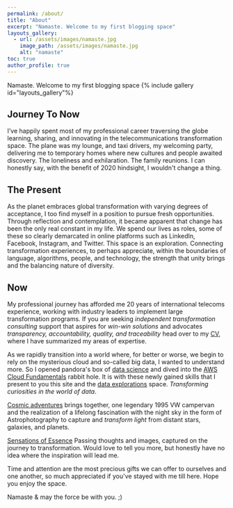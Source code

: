 ```yaml
---
permalink: /about/
title: "About"
excerpt: "Namaste. Welcome to my first blogging space"
layouts_gallery:
  - url: /assets/images/namaste.jpg
    image_path: /assets/images/namaste.jpg
    alt: "namaste"
toc: true
author_profile: true
---
```

Namaste. Welcome to my first blogging space
{% include gallery id="layouts_gallery"%}

##  Journey To Now
I’ve happily spent most of my professional career traversing the globe learning, sharing, and innovating in the telecommunications transformation space. The plane was my lounge,  and taxi drivers, my welcoming party, delivering me to temporary homes where new cultures and people awaited discovery. The loneliness and exhilaration. The family reunions. I can honestly say, with the benefit of 2020 hindsight,  I wouldn't change a thing. 
##  The Present
As the planet embraces global transformation with varying degrees of acceptance, I too find myself in a position to pursue fresh opportunities. Through reflection and contemplation, it became apparent that change has been the only real constant in my life. We spend our lives as roles, some of these so clearly demarcated in online platforms such as LinkedIn, Facebook, Instagram, and Twitter. This space is an exploration. Connecting transformation experiences, to perhaps appreciate, within the boundaries of language, algorithms, people, and technology, the strength that unity brings and the balancing nature of diversity.
##  Now
My professional journey has afforded me 20 years of international telecoms experience, working with industry leaders to implement large transformation programs.  If you are seeking   *independent transformation consulting* support that aspires for *win-win solutions* and advocates *transparency, accountability, quality, and traceability* head over to my [CV](/cv/), where I have summarized my areas of expertise.   

As we rapidly transition into a world where, for better or worse, we begin to rely on the mysterious cloud and so-called big data, I wanted to understand more. So I opened pandora's box of [data science](/assets/images/datasc.jpg) and dived into the [AWS Cloud Fundamentals](/assets/images/AWS.jpg) rabbit hole.  It is with these newly gained skills that I present to you this site and the [data explorations](/dse/) space. *Transforming curiosities in the world of data*.    

[Cosmic adventures](/cosmic/) brings together, one legendary 1995 VW campervan and the realization of a lifelong fascination with the night sky in the form of Astrophotography to capture and *transform light* from distant stars, galaxies, and planets.  

[Sensations of Essence](/essence/) Passing thoughts and images, captured on the journey to transformation. Would love to tell you more, but honestly have no idea where the inspiration will lead me.

Time and attention are the most precious gifts we can offer to ourselves and one another, so much appreciated if you've stayed with me till here. Hope you enjoy the space.


Namaste
&
may the force be with you. ;)

